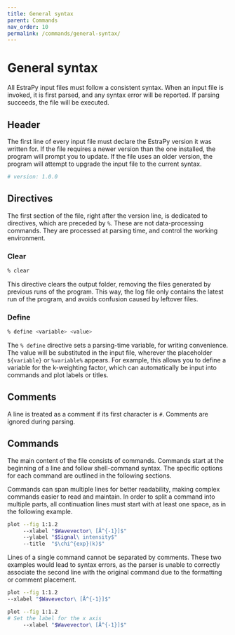 ```yaml
---
title: General syntax
parent: Commands
nav_order: 10
permalink: /commands/general-syntax/
---
```


# General syntax

All EstraPy input files must follow a consistent syntax. When an input file is invoked, it is first parsed, and any syntax error will be reported. If parsing succeeds, the file will be executed.

## Header

The first line of every input file must declare the EstraPy version it was written for. If the file requires a newer version than the one installed, the program will prompt you to update. If the file uses an older version, the program will attempt to upgrade the input file to the current syntax.

```sh
# version: 1.0.0
```

## Directives

The first section of the file, right after the version line, is dedicated to directives, which are preceded by `%`. These are not data-processing commands. They are processed at parsing time, and control the working environment.

### Clear

```sh
% clear
```

This directive clears the output folder, removing the files generated by previous runs of the program. This way, the log file only contains the latest run of the program, and avoids confusion caused by leftover files.

### Define

```sh
% define <variable> <value>
```

The `% define` directive sets a parsing-time variable, for writing convenience. The value will be substituted in the input file, wherever the placeholder `${variable}` or `%variable%` appears. For example, this allows you to define a variable for the k-weighting factor, which can automatically be input into commands and plot labels or titles.

## Comments

A line is treated as a comment if its first character is `#`. Comments are ignored during parsing.

## Commands

The main content of the file consists of commands. Commands start at the beginning of a line and follow shell-command syntax. The specific options for each command are outlined in the following sections.

Commands can span multiple lines for better readability, making complex commands easier to read and maintain. In order to split a command into multiple parts, all continuation lines must start with at least one space, as in the following example.

```sh
plot --fig 1:1.2
     --xlabel "$Wavevector\ [Å^{-1}]$"
     --ylabel "$Signal\ intensity$"
     --title  "$\chi^{exp}(k)$"
```

Lines of a single command cannot be separated by comments. These two examples would lead to syntax errors, as the parser is unable to correctly associate the second line with the original command due to the formatting or comment placement.

```sh
plot --fig 1:1.2
--xlabel "$Wavevector\ [Å^{-1}]$"
```

```sh
plot --fig 1:1.2
# Set the label for the x axis
     --xlabel "$Wavevector\ [Å^{-1}]$"
```
